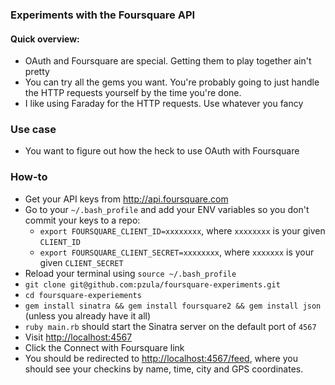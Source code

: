 ### Experiments with the Foursquare API

#### Quick overview:
- OAuth and Foursquare are special. Getting them to play together ain't pretty
- You can try all the gems you want. You're probably going to just handle the HTTP requests yourself by the time you're done.
- I like using Faraday for the HTTP requests. Use whatever you fancy

### Use case
- You want to figure out how the heck to use OAuth with Foursquare

### How-to
- Get your API keys from <http://api.foursquare.com>
- Go to your `~/.bash_profile` and add your ENV variables so you don't commit your keys to a repo:
  - `export FOURSQUARE_CLIENT_ID=xxxxxxxx`, where `xxxxxxxx` is your given `CLIENT_ID`
  - `export FOURSQUARE_CLIENT_SECRET=xxxxxxxx`, where `xxxxxxx` is your given `CLIENT_SECRET`
- Reload your terminal using `source ~/.bash_profile`
- `git clone git@github.com:pzula/foursquare-experiments.git`
- `cd foursquare-experiements`
- `gem install sinatra && gem install foursquare2 && gem install json` (unless you already have it all)
- `ruby main.rb` should start the Sinatra server on the default port of `4567`
- Visit <http://localhost:4567>
- Click the Connect with Foursquare link
- You should be redirected to <http://localhost:4567/feed>, where you should see your checkins by name, time, city and GPS coordinates.
